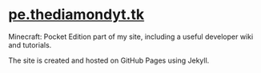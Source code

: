 # [pe.thediamondyt.tk](http://pe.thediamondyt.tk)
Minecraft: Pocket Edition part of my site, including a useful developer wiki and tutorials.

The site is created and hosted on GitHub Pages using Jekyll.
